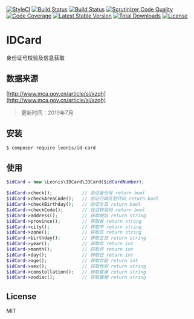 [![StyleCI](https://styleci.io/repos/98876454/shield?branch=master)](https://styleci.io/repos/98876454)
[![Build Status](https://travis-ci.org/yangliulnn/id-card.svg?branch=master)](https://travis-ci.org/yangliulnn/id-card)
[![Build Status](https://scrutinizer-ci.com/g/yangliulnn/id-card/badges/build.png?b=master)](https://scrutinizer-ci.com/g/yangliulnn/id-card/build-status/master)
[![Scrutinizer Code Quality](https://scrutinizer-ci.com/g/yangliulnn/id-card/badges/quality-score.png?b=master)](https://scrutinizer-ci.com/g/yangliulnn/id-card/?branch=master)
[![Code Coverage](https://scrutinizer-ci.com/g/yangliulnn/id-card/badges/coverage.png?b=master)](https://scrutinizer-ci.com/g/yangliulnn/id-card/?branch=master)
[![Latest Stable Version](https://poser.pugx.org/leonis/id-card/v/stable)](https://packagist.org/packages/leonis/id-card)
[![Total Downloads](https://poser.pugx.org/leonis/id-card/downloads)](https://packagist.org/packages/leonis/id-card)
[![License](https://poser.pugx.org/leonis/id-card/license)](https://packagist.org/packages/leonis/id-card)

# IDCard
身份证号校验及信息获取

## 数据来源
[http://www.mca.gov.cn/article/sj/xzqh](http://www.mca.gov.cn/article/sj/xzqh)
> 更新时间：2019年7月

## 安装
```
$ composer require leonis/id-card
```

## 使用
```php
$idCard = new \Leonis\IDCard\IDCard($idCardNumber);

$idCard->check();           // 验证身份号 return bool
$idCard->checkAreaCode();   // 验证行政区划代码 return bool
$idCard->checkBirthday();   // 验证生日 return bool
$idCard->checkCode();       // 验证校验码 return bool
$idCard->address();         // 获取地址 return string
$idCard->province();        // 获取省 return string
$idCard->city();            // 获取市 return string
$idCard->zone();            // 获取区 return string
$idCard->birthday();        // 获取生日 return string
$idCard->year();            // 获取年 return int
$idCard->month();           // 获取月 return int
$idCard->day();             // 获取日 return int
$idCard->age();             // 获取年龄 return int
$idCard->sex();             // 获取性别 return string
$idCard->constellation();   // 获取星座 return string
$idCard->zodiac();          // 获取属相 return string
```
 
## License
MIT
